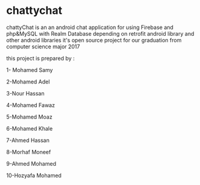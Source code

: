 # chattychat

chattyChat is an an android chat application for using Firebase and php&MySQL with Realm Database 
depending on retrofit android library and other android libraries 
it's open source project for our graduation from computer science major 2017

this project is prepared by :

1- Mohamed Samy 

2-Mohamed Adel

3-Nour Hassan

4-Mohamed Fawaz 

5-Mohamed Moaz 

6-Mohamed Khale

7-Ahmed Hassan

8-Morhaf Moneef 

9-Ahmed Mohamed

10-Hozyafa Mohamed 
